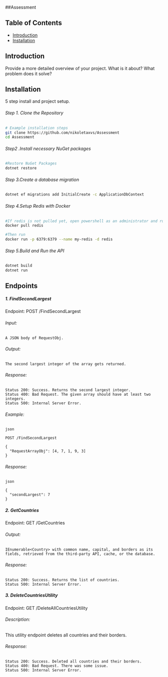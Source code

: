﻿##Assessment 

## Table of Contents

- [Introduction](#introduction)
- [Installation](#installation)

## Introduction

Provide a more detailed overview of your project. What is it about? What problem does it solve?

## Installation

5 step install and project setup.
###### Step 1. Clone the Repository
```bash
# Example installation steps
git clone https://github.com/nikoletaxvs/Assessment
cd Assessment
```
###### Step2 .Install necessary NuGet packages
```bash
#Restore NuGet Packages
dotnet restore

```
###### Step 3.Create a database migration
```bash
dotnet ef migrations add InitialCreate -c ApplicationDbContext

```
###### Step 4.Setup Redis with Docker
```bash
#If redis is not pulled yet, open powershell as an administrator and run, otherwise skip this step
docker pull redis

#Then run
docker run -p 6379:6379 --name my-redis -d redis
```

###### Step 5.Build and Run the API
```bash
dotnet build
dotnet run
```

## Endpoints

##### 1. FindSecondLargest

Endpoint: POST /FindSecondLargest

###### Input:

    A JSON body of RequestObj.

###### Output:

    The second largest integer of the array gets returned.

###### Response:

    Status 200: Success. Returns the second largest integer.
    Status 400: Bad Request. The given array should have at least two integers.
    Status 500: Internal Server Error.

###### Example:
```
json

POST /FindSecondLargest

{
  "RequestArrayObj": [4, 7, 1, 9, 3]
}
```
###### Response:
```
json

{
  "secondLargest": 7
}
```

##### 2. GetCountries

Endpoint: GET /GetCountries

###### Output:

    IEnumerable<Country> with common name, capital, and borders as its fields, retrieved from the third-party API, cache, or the database.

###### Response:

    Status 200: Success. Returns the list of countries.
    Status 500: Internal Server Error.

##### 3. DeleteCountriesUtility

Endpoint: GET /DeleteAllCountriesUtility

###### Description:
This utility endpoint deletes all countries and their borders.

###### Response:

    Status 200: Success. Deleted all countries and their borders.
    Status 400: Bad Request. There was some issue.
    Status 500: Internal Server Error.
